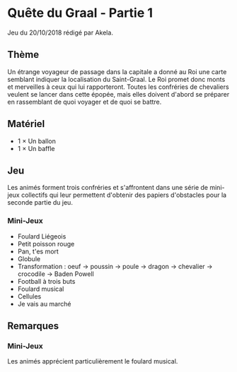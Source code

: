 # Quête du Graal - Partie 1

Jeu du 20/10/2018 rédigé par Akela.

## Thème

Un étrange voyageur de passage dans la capitale a donné au Roi une carte semblant indiquer la localisation du Saint-Graal. Le Roi promet donc monts et merveilles à ceux qui lui rapporteront. Toutes les confréries de chevaliers veulent se lancer dans cette épopée, mais elles doivent d'abord se préparer en rassemblant de quoi voyager et de quoi se battre.

## Matériel

* 1 × Un ballon
* 1 × Un baffle

## Jeu

Les animés forment trois confréries et s'affrontent dans une série de mini-jeux collectifs qui leur permettent d'obtenir des papiers d'obstacles pour la seconde partie du jeu.

### Mini-Jeux

* Foulard Liégeois
* Petit poisson rouge
* Pan, t'es mort
* Globule
* Transformation : oeuf → poussin → poule → dragon → chevalier → crocodile → Baden Powell
* Football à trois buts
* Foulard musical
* Cellules
* Je vais au marché

## Remarques

###	Mini-Jeux

Les animés apprécient particulièrement le foulard musical.
